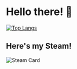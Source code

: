 # Hello there! 👋

[![Top Langs](https://github-readme-stats.vercel.app/api/top-langs/?username=String10&layout=compact&theme=tokyonight)](https://github.com/anuraghazra/github-readme-stats)

## Here's my Steam!

![Steam Card](https://card.yuy1n.io/card/76561198887664830/radical,badge,badges,games,screenshots)

